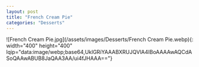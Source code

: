 ```yaml
---
layout: post
title: "French Cream Pie"
categories: "Desserts"
---
```

![French Cream Pie.jpg](/assets/images/Desserts/French Cream Pie.webp){: width="400" height="400" lqip="data:image/webp;base64,UklGRiYAAABXRUJQVlA4IBoAAAAwAQCdASoQAAwABUB8JaQAA3AA/ui4fJHAAA=="}

